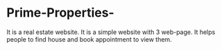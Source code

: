 # Prime-Properties-
It is a real estate website. It is a simple website with 3 web-page. It helps people to find house and book appointment to view them.  
